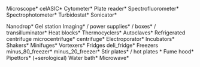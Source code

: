 Microscope*
celASIC*
Cytometer*
Plate reader*
Spectrofluorometer*
Spectrophotometer*
Turbidostat*
Sonicator*

Nanodrop*
Gel station Imaging* / power supplies* / boxes* / transilluminator*
Heat blocks*
Thermocyclers*
Autoclaves*
Refrigerated centrifuge
microcentrifuge* centrifuge*
Electroporator*
Incubators*
Shakers*
Minifuges*
Vortexers*
Fridges deli_fridge* 
Freezers minus_80_freezer* minus_20_freezer*
Stir plates* / hot plates *
Fume hood*
Pipettors* (+serological)
Water bath*
Microwave*